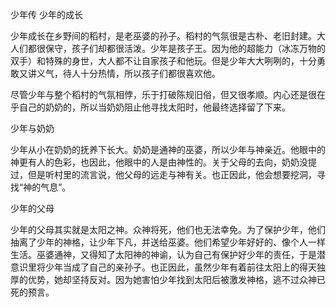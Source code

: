 少年传
少年的成长

少年成长在乡野间的稻村，是老巫婆的孙子。稻村的气氛很是古朴、老旧封建。大人们都很保守，孩子们却都很活泼。少年是孩子王。因为他的超能力（冰冻万物的双手）和特殊的身世，大人都不让自家孩子和他玩。但是少年大大咧咧的，十分勇敢又讲义气，待人十分热情，所以孩子们都很喜欢他。

尽管少年与整个稻村的气氛相悖，乐于打破陈规旧俗，但又很孝顺。内心还是很在乎自己的奶奶的，所以当奶奶阻止他寻找太阳时，他最终选择留了下来。

少年与奶奶

少年从小在奶奶的抚养下长大。奶奶是通神的巫婆，所以少年与神亲近。他眼中的神更有人的色彩，也因此，他眼中的人是由神性的。关于父母的去向，奶奶没提过，但是听村里的流言说，他父母的远走与神有关。也正因此，他会想要挖洞，寻找“神的气息”。

少年的父母

少年的父母其实就是太阳之神。众神将死，他们也无法幸免。为了保护少年，他们抽离了少年的神格，让少年下凡，并送给巫婆。他们希望少年好好的、像个人一样生活。巫婆通神，又得知了太阳神的神谕，认为自己有保护好少年的责任，于是潜意识里将少年当成了自己的亲孙子。也正因此，虽然少年有着前往太阳上的得天独厚的优势，她却坚持反对。因为她害怕少年找到太阳后被激发神格，逃不过众神已死的预言。
